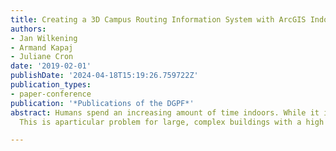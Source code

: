 ```yaml
---
title: Creating a 3D Campus Routing Information System with ArcGIS Indoors
authors:
- Jan Wilkening
- Armand Kapaj
- Juliane Cron
date: '2019-02-01'
publishDate: '2024-04-18T15:19:26.759722Z'
publication_types:
- paper-conference
publication: '*Publications of the DGPF*'
abstract: Humans spend an increasing amount of time indoors. While it is relatively easy to find the bestroute between buildings, it is more difficult to find the best route within a building. 
  This is aparticular problem for large, complex buildings with a high fluctuation of visitors like inuniversity buildings. In this contribution, we show how an interactive web-based 3D campusrouting and information system (CRIS) can be designed using ArcGIS Indoors and the ArcGISplatform. From a scientific point of view, we focus on the question how this system needs tobe designed in order to facilitate effective and efficient indoor routing. The most importantdesign elements of the CRIS were identified by conducting a user study with experts inCartography. This study showed that the system can help users without prior knowledge insolving routing tasks. 

---
```

